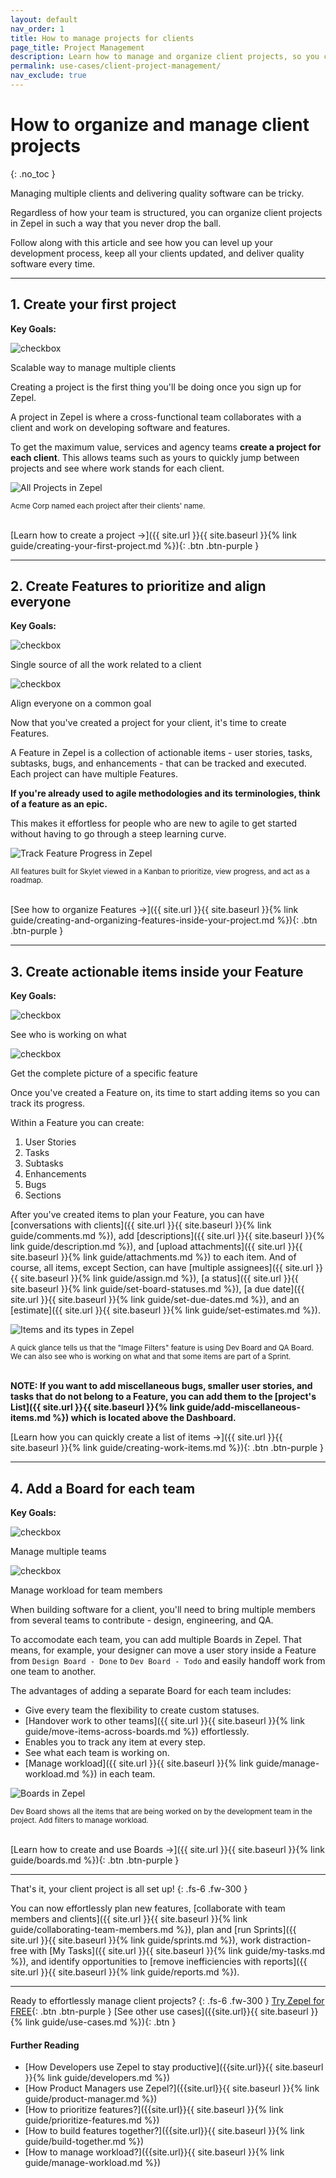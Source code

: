 ```yaml
---
layout: default
nav_order: 1
title: How to manage projects for clients
page_title: Project Management
description: Learn how to manage and organize client projects, so you can deliver projects on time, every time.
permalink: use-cases/client-project-management/
nav_exclude: true
---
```

# How to organize and manage client projects
{: .no_toc }

Managing multiple clients and delivering quality software can be tricky. 

Regardless of how your team is structured, you can organize client projects in Zepel in such a way that you never drop the ball.

Follow along with this article and see how you can level up your development process, keep all your clients updated, and deliver quality software every time.

---

## 1. Create your first project

__Key Goals:__

<div class="goals">
    <img class="checkbox" src="/guide/assets/uploads/check_circle.svg" alt="checkbox">
        <div class="checkbox-card-content">
            <p class="checkbox-content">Scalable way to manage multiple clients</p>
        </div>
</div>

Creating a project is the first thing you'll be doing once you sign up for Zepel. 

A project in Zepel is where a cross-functional team collaborates with a client and work on developing software and features. 

To get the maximum value, services and agency teams __create a project for each client__. This allows teams such as yours to quickly jump between projects and see where work stands for each client.

![All Projects in Zepel](/guide/assets/uploads/zepel-client-projects.png "Zepel Projects")
<div class="caption">
<small>Acme Corp named each project after their clients' name.</small>
</div>
<br>

[Learn how to create a project ->]({{ site.url }}{{ site.baseurl }}{% link guide/creating-your-first-project.md %}){: .btn .btn-purple }

---

## 2. Create Features to prioritize and align everyone

__Key Goals:__

<div class="goals">
    <img class="checkbox" src="/guide/assets/uploads/check_circle.svg" alt="checkbox">
        <div class="checkbox-card-content">
            <p class="checkbox-content">Single source of all the work related to a client</p>
        </div>
</div>

<div class="goals">
    <img class="checkbox" src="/guide/assets/uploads/check_circle.svg" alt="checkbox">
        <div class="checkbox-card-content">
            <p class="checkbox-content">Align everyone on a common goal</p>
        </div>
</div>

Now that you've created a project for your client, it's time to create Features.

A Feature in Zepel is a collection of actionable items - user stories, tasks, subtasks, bugs, and enhancements - that can be tracked and executed. Each project can have multiple Features.

__If you're already used to agile methodologies and its terminologies, think of a feature as an epic.__

This makes it effortless for people who are new to agile to get started without having to go through a steep learning curve.

![Track Feature Progress in Zepel](/guide/assets/uploads/zepel-client-features.png "Feature Progress")
<div class="caption">
<small>All features built for Skylet viewed in a Kanban to prioritize, view progress, and act as a roadmap.</small>
</div>
<br>

[See how to organize Features ->]({{ site.url }}{{ site.baseurl }}{% link guide/creating-and-organizing-features-inside-your-project.md %}){: .btn .btn-purple }

---

## 3. Create actionable items inside your Feature

__Key Goals:__

<div class="goals">
    <img class="checkbox" src="/guide/assets/uploads/check_circle.svg" alt="checkbox">
        <div class="checkbox-card-content">
            <p class="checkbox-content">See who is working on what</p>
        </div>
</div>

<div class="goals">
    <img class="checkbox" src="/guide/assets/uploads/check_circle.svg" alt="checkbox">
        <div class="checkbox-card-content">
            <p class="checkbox-content">Get the complete picture of a specific feature</p>
        </div>
</div>

Once you've created a Feature on, its time to start adding items so you can track its progress. 

Within a Feature you can create:
1. User Stories
2. Tasks
3. Subtasks
4. Enhancements
5. Bugs
6. Sections

After you've created items to plan your Feature, you can have [conversations with clients]({{ site.url }}{{ site.baseurl }}{% link guide/comments.md %}), add [descriptions]({{ site.url }}{{ site.baseurl }}{% link guide/description.md %}), and [upload attachments]({{ site.url }}{{ site.baseurl }}{% link guide/attachments.md %}) to each item. And of course, all items, except Section, can have [multiple assignees]({{ site.url }}{{ site.baseurl }}{% link guide/assign.md %}), [a status]({{ site.url }}{{ site.baseurl }}{% link guide/set-board-statuses.md %}), [a due date]({{ site.url }}{{ site.baseurl }}{% link guide/set-due-dates.md %}), and an [estimate]({{ site.url }}{{ site.baseurl }}{% link guide/set-estimates.md %}).

![Items and its types in Zepel](/guide/assets/uploads/zepel-client-items.png "Items in Zepel")
<div class="caption">
<small>A quick glance tells us that the "Image Filters" feature is using Dev Board and QA Board. We can also see who is working on what and that some items are part of a Sprint.</small>
</div>
<br>

__NOTE: If you want to add miscellaneous bugs, smaller user stories, and tasks that do not belong to a Feature, you can add them to the [project's List]({{ site.url }}{{ site.baseurl }}{% link guide/add-miscellaneous-items.md %}) which is located above the Dashboard.__

[Learn how you can quickly create a list of items ->]({{ site.url }}{{ site.baseurl }}{% link guide/creating-work-items.md %}){: .btn .btn-purple }

---

## 4. Add a Board for each team

__Key Goals:__

<div class="goals">
    <img class="checkbox" src="/guide/assets/uploads/check_circle.svg" alt="checkbox">
        <div class="checkbox-card-content">
            <p class="checkbox-content">Manage multiple teams</p>
        </div>
</div>

<div class="goals">
    <img class="checkbox" src="/guide/assets/uploads/check_circle.svg" alt="checkbox">
        <div class="checkbox-card-content">
            <p class="checkbox-content">Manage workload for team members</p>
        </div>
</div>

When building software for a client, you'll need to bring multiple members from several teams to contribute - design, engineering, and QA.

To accomodate each team, you can add multiple Boards in Zepel. That means, for example, your designer can move a user story inside a Feature from ```Design Board - Done``` to ```Dev Board - Todo``` and easily handoff work from one team to another.

The advantages of adding a separate Board for each team includes:
- Give every team the flexibility to create custom statuses.
- [Handover work to other teams]({{ site.url }}{{ site.baseurl }}{% link guide/move-items-across-boards.md %}) effortlessly.
- Enables you to track any item at every step. 
- See what each team is working on.
- [Manage workload]({{ site.url }}{{ site.baseurl }}{% link guide/manage-workload.md %}) in each team.

![Boards in Zepel](/guide/assets/uploads/zepel-client-boards.png "Boards in Zepel")
<div class="caption">
<small>Dev Board shows all the items that are being worked on by the development team in the project. Add filters to manage workload.</small>
</div>
<br>

[Learn how to create and use Boards ->]({{ site.url }}{{ site.baseurl }}{% link guide/boards.md %}){: .btn .btn-purple }

---

That's it, your client project is all set up! 
{: .fs-6 .fw-300 }

You can now effortlessly plan new features, [collaborate with team members and clients]({{ site.url }}{{ site.baseurl }}{% link guide/collaborating-team-members.md %}), plan and [run Sprints]({{ site.url }}{{ site.baseurl }}{% link guide/sprints.md %}), work distraction-free with [My Tasks]({{ site.url }}{{ site.baseurl }}{% link guide/my-tasks.md %}), and identify opportunities to [remove inefficiencies with reports]({{ site.url }}{{ site.baseurl }}{% link guide/reports.md %}).

---

Ready to effortlessly manage client projects?
{: .fs-6 .fw-300 }
[Try Zepel for FREE](https://zepel.io/?utm_source=zepelguide&utm_medium=usecases&utm_campaign=client-project-management){: .btn .btn-purple } 
[See other use cases]({{site.url}}{{ site.baseurl }}{% link guide/use-cases.md %}){: .btn }

#### Further Reading
- [How Developers use Zepel to stay productive]({{site.url}}{{ site.baseurl }}{% link guide/developers.md %})
- [How Product Managers use Zepel?]({{site.url}}{{ site.baseurl }}{% link guide/product-manager.md %})
- [How to prioritize features?]({{site.url}}{{ site.baseurl }}{% link guide/prioritize-features.md %})
- [How to build features together?]({{site.url}}{{ site.baseurl }}{% link guide/build-together.md %})
- [How to manage workload?]({{site.url}}{{ site.baseurl }}{% link guide/manage-workload.md %})